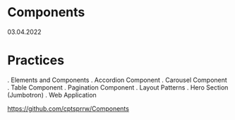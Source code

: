 # Components
03.04.2022
# Practices
. Elements and Components
. Accordion Component
. Carousel Component
. Table Component
. Pagination Component
. Layout Patterns
. Hero Section (Jumbotron)
. Web Application

https://github.com/cptsprrw/Components
